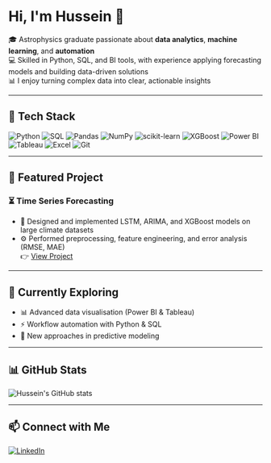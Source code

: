 # Hi, I'm Hussein 👋  

🎓 Astrophysics graduate passionate about **data analytics**, **machine learning**, and **automation**  
💻 Skilled in Python, SQL, and BI tools, with experience applying forecasting models and building data-driven solutions  
📊 I enjoy turning complex data into clear, actionable insights  

---

## 🔧 Tech Stack  

![Python](https://img.shields.io/badge/Python-3776AB?style=for-the-badge&logo=python&logoColor=white)  ![SQL](https://img.shields.io/badge/SQL-4479A1?style=for-the-badge&logo=postgresql&logoColor=white)  ![Pandas](https://img.shields.io/badge/Pandas-150458?style=for-the-badge&logo=pandas&logoColor=white)  ![NumPy](https://img.shields.io/badge/NumPy-013243?style=for-the-badge&logo=numpy&logoColor=white)  ![scikit-learn](https://img.shields.io/badge/scikit--learn-F7931E?style=for-the-badge&logo=scikit-learn&logoColor=white)  ![XGBoost](https://img.shields.io/badge/XGBoost-00599C?style=for-the-badge&logo=github&logoColor=white)  ![Power BI](https://img.shields.io/badge/Power%20BI-F2C811?style=for-the-badge&logo=powerbi&logoColor=black)  ![Tableau](https://img.shields.io/badge/Tableau-E97627?style=for-the-badge&logo=tableau&logoColor=white)  ![Excel](https://img.shields.io/badge/Excel-217346?style=for-the-badge&logo=microsoft-excel&logoColor=white)  ![Git](https://img.shields.io/badge/Git-F05032?style=for-the-badge&logo=git&logoColor=white)  

---

## 🚀 Featured Project  

### ⏳ Time Series Forecasting  
- 🧠 Designed and implemented LSTM, ARIMA, and XGBoost models on large climate datasets  
- ⚙️ Performed preprocessing, feature engineering, and error analysis (RMSE, MAE)  
👉 [View Project](https://github.com/hmao401/Weather-Forecasting-with-LSTM-GRU-and-ARIMA)

---

## 🌱 Currently Exploring  

- 📊 Advanced data visualisation (Power BI & Tableau)  
- ⚡ Workflow automation with Python & SQL  
- 🔮 New approaches in predictive modeling  

---

## 📊 GitHub Stats  

![Hussein's GitHub stats](https://github-readme-stats.vercel.app/api?username=hmao401&show_icons=true&theme=tokyonight)  

---

## 📫 Connect with Me  

[![LinkedIn](https://img.shields.io/badge/LinkedIn-0A66C2?style=for-the-badge&logo=linkedin&logoColor=white)](https://www.linkedin.com/in/hussein-mao-109723196/)  
